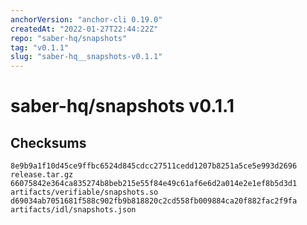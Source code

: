 ```yaml
---
anchorVersion: "anchor-cli 0.19.0"
createdAt: "2022-01-27T22:44:22Z"
repo: "saber-hq/snapshots"
tag: "v0.1.1"
slug: "saber-hq__snapshots-v0.1.1"
---
```

# saber-hq/snapshots v0.1.1
## Checksums
```
8e9b9a1f10d45ce9ffbc6524d845cdcc27511cedd1207b8251a5ce5e993d2696  release.tar.gz
66075842e364ca835274b8beb215e55f84e49c61af6e6d2a014e2e1ef8b5d3d1  artifacts/verifiable/snapshots.so
d69034ab7051681f588c902fb9b818820c2cd558fb009884ca20f882fac2f9fa  artifacts/idl/snapshots.json
```
